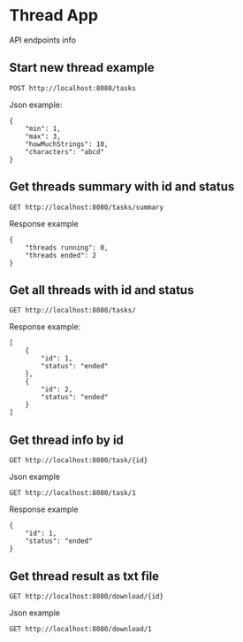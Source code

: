 # Thread App
API endpoints info

## Start new thread example
```
POST http://localhost:8080/tasks
```
Json example:
```
{
	"min": 1,
	"max": 3,
	"howMuchStrings": 10,
	"characters": "abcd"
}
```
## Get threads summary with id and status
```
GET http://localhost:8080/tasks/summary
```
Response example
```
{
	"threads running": 0,
	"threads ended": 2
}
```
## Get all threads with id and status
```
GET http://localhost:8080/tasks/
```
Response example:
```
[
	{
		"id": 1,
		"status": "ended"
	},
	{
		"id": 2,
		"status": "ended"
	}
]
```
## Get thread info by id
```
GET http://localhost:8080/task/{id}
```
Json example
```
GET http://localhost:8080/task/1
```
Response example
```
{
	"id": 1,
	"status": "ended"
}
```
## Get thread result as txt file
```
GET http://localhost:8080/download/{id}
```
Json example
```
GET http://localhost:8080/download/1
```
